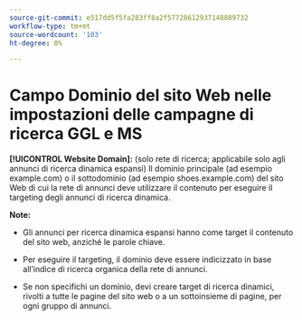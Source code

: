 ```yaml
---
source-git-commit: e517dd5f5fa283ff8a2f57728612937148889732
workflow-type: tm+mt
source-wordcount: '103'
ht-degree: 0%

---
```

# Campo Dominio del sito Web nelle impostazioni delle campagne di ricerca GGL e MS

**[!UICONTROL Website Domain]:** (solo rete di ricerca; applicabile solo agli annunci di ricerca dinamica espansi) Il dominio principale (ad esempio example.com) o il sottodominio (ad esempio shoes.example.com) del sito Web di cui la rete di annunci deve utilizzare il contenuto per eseguire il targeting degli annunci di ricerca dinamica.

**Note:**

* Gli annunci per ricerca dinamica espansi hanno come target il contenuto del sito web, anziché le parole chiave.

* Per eseguire il targeting, il dominio deve essere indicizzato in base all’indice di ricerca organica della rete di annunci.

* Se non specifichi un dominio, devi creare target di ricerca dinamici, rivolti a tutte le pagine del sito web o a un sottoinsieme di pagine, per ogni gruppo di annunci.
